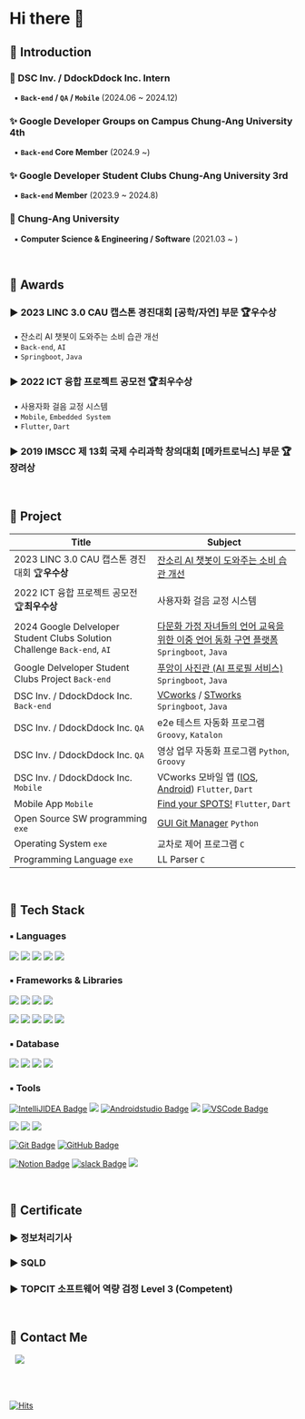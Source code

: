 # Hi there 👋



## 📌 Introduction
### 🏢 DSC Inv. / DdockDdock Inc. Intern  
<!--&nbsp; ▶️ **QA / Mobile / Back-end** (2024.06 ~ 2024.12)  -->
&nbsp; ▪️ **<code>Back-end</code> / <code>QA</code> / <code>Mobile</code>** (2024.06 ~ 2024.12)  

### ✨ Google Developer Groups on Campus Chung-Ang University 4th   
<!-- &nbsp; ▶️ **Back-end Core Member** (2024.9 ~)  -->
&nbsp; ▪️ **<code>Back-end</code> Core Member** (2024.9 ~)  

### ✨ Google Developer Student Clubs Chung-Ang University 3rd   
<!--&nbsp; ▶️ **Back-end Member** (2023.9 ~ 2024.8)  -->
&nbsp; ▪️ **<code>Back-end</code> Member** (2023.9 ~ 2024.8)  

### 🏫 Chung-Ang University   
&nbsp; ▪️ **Computer Science & Engineering / Software** (2021.03 ~ )

<br/>

## 📌 Awards
### ▶️ **2023 LINC 3.0 CAU 캡스톤 경진대회 [공학/자연] 부문 🏆우수상**   
&nbsp; ▪️ 잔소리 AI 챗봇이 도와주는 소비 습관 개선  
&nbsp; ▪️ <code>Back-end</code>, <code>AI</code>  
&nbsp; ▪️ <code>Springboot</code>, <code>Java</code>     

### ▶️ **2022 ICT 융합 프로젝트 공모전 🏆최우수상**   
&nbsp; ▪️ 사용자화 걸음 교정 시스템   
&nbsp; ▪️ <code>Mobile</code>, <code>Embedded System</code>  
&nbsp; ▪️ <code>Flutter</code>, <code>Dart</code>      

### ▶️ **2019 IMSCC 제 13회 국제 수리과학 창의대회 [메카트로닉스] 부문 🏆장려상**  

<br/>

## 📌 Project
|Title|Subject|
|---|---|
|2023 LINC 3.0 CAU 캡스톤 경진대회 🏆**우수상**|[잔소리 AI 챗봇이 도와주는 소비 습관 개선](https://github.com/alsrudrl1220/Walletty)|
|2022 ICT 융합 프로젝트 공모전 🏆**최우수상** |사용자화 걸음 교정 시스템|
|2024 Google Delveloper Student Clubs Solution Challenge <code>Back-end</code>, <code>AI</code> |[다문화 가정 자녀들의 언어 교육을 위한 이중 언어 동화 구연 플랫폼](https://github.com/GDSC-CAU/FTIsland-BE) <code>Springboot</code>, <code>Java</code>|
|Google Delveloper Student Clubs Project <code>Back-end</code>|[푸앙이 사진관 (AI 프로필 서비스)](https://github.com/GDSC-CAU/PuangFilm-BE) <code>Springboot</code>, <code>Java</code>|
|DSC Inv. / DdockDdock Inc. <code>Back-end</code>|[VCworks](https://vcworks.kr/cm0001?returnUrl=JTJG) / [STworks](https://stworks.kr/scm001) <code>Springboot</code>, <code>Java</code>|
|DSC Inv. / DdockDdock Inc. <code>QA</code>|e2e 테스트 자동화 프로그램 <code>Groovy</code>, <code>Katalon</code>|
|DSC Inv. / DdockDdock Inc. <code>QA</code>|영상 업무 자동화 프로그램 <code>Python</code>, <code>Groovy</code>|
|DSC Inv. / DdockDdock Inc. <code>Mobile</code>|VCworks 모바일 앱 ([IOS](https://apps.apple.com/kr/app/vcworks/id6738978723), [Android](https://play.google.com/store/apps/details?id=com.vcworks.mobile&hl=ko)) <code>Flutter</code>, <code>Dart</code>|
|Mobile App <code>Mobile</code>|[Find your SPOTS!](https://github.com/SpotSpots/spots_front) <code>Flutter</code>, <code>Dart</code>|
|Open Source SW programming <code>exe</code>|[GUI Git Manager](https://github.com/alsrudrl1220/GUI-Git-Manager) <code>Python</code>|
|Operating System <code>exe</code>|교차로 제어 프로그램 <code>C</code>|
|Programming Language <code>exe</code>|LL Parser <code>C</code> |      

<br/>

## 📌 Tech Stack


### ▪️ Languages
<img src="https://img.shields.io/badge/Java-f89820?style=flat-square&logo=OpenJDK&logoColor=white"/></a>
<img src="https://img.shields.io/badge/Dart-0175C2?style=flat-square&logo=Dart&logoColor=white"/>
<img src="https://img.shields.io/badge/Python-3776AB?style=flat-square&logo=Python&logoColor=white"/>
<img src="https://img.shields.io/badge/C-A8B9CC?style=flat-square&logo=C&logoColor=white"/>
<img src="https://img.shields.io/badge/C++-00599C?style=flat-square&logo=C%2B%2B&logoColor=white"/>


### ▪️ Frameworks & Libraries
<img src="https://img.shields.io/badge/Spring-6DB33F?style=flat-square&logo=Spring&logoColor=white"/></a>
<img src="https://img.shields.io/badge/SpringBoot-6DB33F?style=flat-square&logo=SpringBoot&logoColor=white"/>
<img src="https://img.shields.io/badge/Flutter-02569B?style=flat-square&logo=Flutter&logoColor=white"/>
<img src="https://img.shields.io/badge/android-34A853?style=flat-square&logo=android&logoColor=white"/>

<img src="https://img.shields.io/badge/Google Cloud-4285F4?style=flat-square&logo=Google Cloud&logoColor=white"/></a>
<img src="https://img.shields.io/badge/Google Colab-F9AB00?style=flat-square&logo=Google Colab&logoColor=white"/>
<img src="https://img.shields.io/badge/jQuery-0769AD?style=flat-square&logo=jQuery&logoColor=white"/>
<img src="https://img.shields.io/badge/JSON-000000?style=flat-square&logo=json&logoColor=white"/>
<img src="https://img.shields.io/badge/Linux-FCC624?style=flat-square&logo=linux&logoColor=black"/>


### ▪️ Database
<img src="https://img.shields.io/badge/MariaDB-003545?style=flat-square&logo=mariaDB&logoColor=white"/></a>
<img src="https://img.shields.io/badge/MySQL-4479A1?style=flat-square&logo=MySQL&logoColor=white"/>
<img src="https://img.shields.io/badge/postgreSQL-4169E1?style=flat-square&logo=postgreSQL&logoColor=white"/>
<img src="https://img.shields.io/badge/Firebase-FFCA28?style=flat-square&logo=firebase&logoColor=black"/>


### ▪️ Tools
[![IntelliJIDEA Badge](https://img.shields.io/badge/-IntelliJ-000000?style=flat-square&logo=IntelliJIDEA&logoColor=white&link=https://www.jetbrains.com//)](https://www.jetbrains.com//)</a>
<img src="https://img.shields.io/badge/Xcode-147EFB?style=flat-square&logo=Xcode&logoColor=white"/>
[![Androidstudio Badge](https://img.shields.io/badge/androidstudio-3DDC84?style=flat-square&logo=androidstudio&logoColor=white&link=https://www.jetbrains.com//)](https://www.jetbrains.com//)
<img src="https://img.shields.io/badge/Visual Studio-5C2D91?style=flat-square&logo=Visual Studio&logoColor=white"/>
[![VSCode Badge](https://img.shields.io/badge/-VSCode-007ACC?style=flat-square&logo=visualstudiocode&logoColor=white&link=https://code.visualstudio.com/)](https://code.visualstudio.com/)

<img src="https://img.shields.io/badge/Postman-FF6C37?style=flat-square&logo=Postman&logoColor=white"/></a>
<img src="https://img.shields.io/badge/Selenium-43B02A?style=flat-square&logo=Selenium&logoColor=white"/>
<img src="https://img.shields.io/badge/Storybook-FF4785?style=flat-square&logo=Storybook&logoColor=white"/>

[![Git Badge](https://img.shields.io/badge/-Git-F05032?style=flat-square&logo=git&logoColor=white&link=https://git-scm.com/)](https://git-scm.com/)
[![GitHub Badge](https://img.shields.io/badge/-GitHub-181717?style=flat-square&logo=github&logoColor=white&link=https://github.com/)](https://github.com/)

[![Notion Badge](https://img.shields.io/badge/-Notion-181717?style=flat-square&logo=Notion&logoColor=white&link=https://www.notion.so//)](https://www.notion.so//)
[![slack Badge](https://img.shields.io/badge/-Slack-4A154B?style=flat-square&logo=Slack&logoColor=white&link=https://slack.com//)](https://slack.com//)
<img src="https://img.shields.io/badge/discord-5865F2?style=flat-square&logo=discord&logoColor=white"/>

<br/>

## 📌 Certificate
### ▶️ 정보처리기사
### ▶️ SQLD  
### ▶️ TOPCIT 소프트웨어 역량 검정 Level 3 (Competent)    

<br/>

## 📌 Contact Me
<a href="https://www.instagram.com/mi_n_kxxz/">
    <img 
        src="http://img.shields.io/badge/-Instagram-F6CEF5?style=flat&logo=Instagram&link=https://www.instagram.com/mi_n_kxxz/"
        style="height : auto; margin-left : 10px; margin-right : 10px;"/>
</a>

<br/>
<br/>
<br/>
<br/>

[![Hits](https://hits.seeyoufarm.com/api/count/incr/badge.svg?url=https%3A%2F%2Fgithub.com%2Falsrudrl1220&count_bg=%2398A4DD&title_bg=%23555555&icon=waze.svg&icon_color=%23E7E7E7&title=hits&edge_flat=false)](https://hits.seeyoufarm.com)


<!--
**alsrudrl1220/alsrudrl1220** is a ✨ _special_ ✨ repository because its `README.md` (this file) appears on your GitHub profile.

Here are some ideas to get you started:

- 🔭 I’m currently working on ...
- 🌱 I’m currently learning ...
- 👯 I’m looking to collaborate on ...
- 🤔 I’m looking for help with ...
- 💬 Ask me about ...
- 📫 How to reach me: ...
- 😄 Pronouns: ...
- ⚡ Fun fact: ...


|Period|Title|Subject|
|------|---|---|
|23.09 ~ 23.12|2023 LINC 3.0 CAU 캡스톤 경진대회 🏆우수상|잔소리 AI 챗봇이 도와주는 소비 습관 개선|
|22.01 ~ 22.04|2022 ICT 융합 프로젝트 공모전 🏆최우수상 |사용자화 걸음 교정 시스템|
|24.01 ~ 24.02|2024 Google Delveloper Student Clubs Solution Challenge|다문화 가정 자녀들의 언어 교육을 위한 이중 언어 동화 구연 플랫폼|
|24.07 ~ 24.09|Google Delveloper Student Clubs|푸앙이 사진관 (AI 프로필 서비스)|
|23.11 ~ 24.12||Find your SPOTS!|
|23.04 ~ 23.06||GUI Git Manager|
|24.09 ~ 24.12||VC Works 모바일 앱 (IOS, Android)|
|24.07||영상 업무 자동화 프로그램|
|23.05||교차로 제어 프로그램|
|22.11||LL Parser|


CECOM
GDSC
chAOS
CLUG

<img src="https://img.shields.io/badge/java-007396?style=for-the-badge&logo=java&logoColor=white"></a>
<img src="https://img.shields.io/badge/c++-00599C?style=for-the-badge&logo=c%2B%2B&logoColor=white">
<img src="https://img.shields.io/badge/python-3776AB?style=for-the-badge&logo=python&logoColor=white">
<br/>
<img src="https://img.shields.io/badge/jquery-0769AD?style=for-the-badge&logo=jquery&logoColor=white">
<img src="https://img.shields.io/badge/mysql-4479A1?style=for-the-badge&logo=mysql&logoColor=white">
<img src="https://img.shields.io/badge/mariaDB-003545?style=for-the-badge&logo=mariaDB&logoColor=white">
<img src="https://img.shields.io/badge/firebase-FFCA28?style=for-the-badge&logo=firebase&logoColor=white">
<br/>
<img src="https://img.shields.io/badge/spring-6DB33F?style=for-the-badge&logo=spring&logoColor=white">
<img src="https://img.shields.io/badge/springboot-6DB33F?style=for-the-badge&logo=springboot&logoColor=white">
<img src="https://img.shields.io/badge/flutter-02569B?style=for-the-badge&logo=flutter&logoColor=white">
<br/>
<img src="https://img.shields.io/badge/linux-FCC624?style=for-the-badge&logo=linux&logoColor=black">
<img src="https://img.shields.io/badge/github-181717?style=for-the-badge&logo=github&logoColor=white">
<img src="https://img.shields.io/badge/git-F05032?style=for-the-badge&logo=git&logoColor=white">

[![Top Langs](https://github-readme-stats.vercel.app/api/top-langs/?username=alsrudrl1220)](https://github.com/anuraghazra/github-readme-stats)

-->
